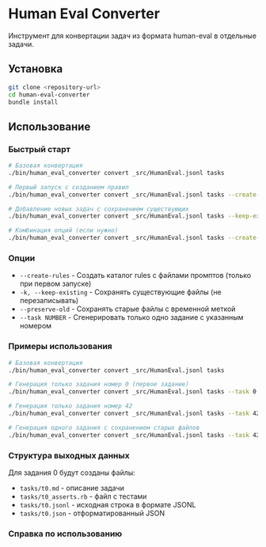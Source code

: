 # Human Eval Converter

Инструмент для конвертации задач из формата human-eval в отдельные задачи.

## Установка

```bash
git clone <repository-url>
cd human-eval-converter
bundle install
```

## Использование

### Быстрый старт
```bash
# Базовая конвертация
./bin/human_eval_converter convert _src/HumanEval.jsonl tasks

# Первый запуск с созданием правил
./bin/human_eval_converter convert _src/HumanEval.jsonl tasks --create-rules

# Добавление новых задач с сохранением существующих
./bin/human_eval_converter convert _src/HumanEval.jsonl tasks --keep-existing

# Комбинация опций (если нужно)
./bin/human_eval_converter convert _src/HumanEval.jsonl tasks --create-rules --keep-existing
```

### Опции

- `--create-rules` - Создать каталог rules с файлами промптов (только при первом запуске)
- `-k, --keep-existing` - Сохранять существующие файлы (не перезаписывать)
- `--preserve-old` - Сохранять старые файлы с временной меткой
- `--task NUMBER` - Сгенерировать только одно задание с указанным номером

### Примеры использования

```bash
# Базовая конвертация
./bin/human_eval_converter convert _src/HumanEval.jsonl tasks

# Генерация только задания номер 0 (первое задание)
./bin/human_eval_converter convert _src/HumanEval.jsonl tasks --task 0

# Генерация только задания номер 42
./bin/human_eval_converter convert _src/HumanEval.jsonl tasks --task 42

# Генерация одного задания с сохранением старых файлов
./bin/human_eval_converter convert _src/HumanEval.jsonl tasks --task 42 --preserve-old
```

### Структура выходных данных

Для задания 0 будут созданы файлы:
- `tasks/t0.md` - описание задачи
- `tasks/t0_asserts.rb` - файл с тестами
- `tasks/t0.jsonl` - исходная строка в формате JSONL
- `tasks/t0.json` - отформатированный JSON

### Справка по использованию
```
